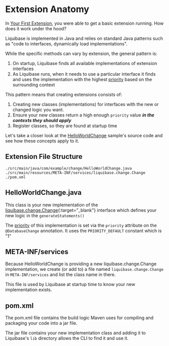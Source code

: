 # Extension Anatomy

In [Your First Extension](your-first-extension.md), you were able to get a basic extension running. How does it work under the hood?

Liquibase is implemented in Java and relies on standard Java patterns such as "code to interfaces, dynamically load implementations". 

While the specific methods can vary by extension, the general pattern is:

1. On startup, Liquibase finds all available implementations of extension interfaces
1. As Liquibase runs, when it needs to use a particular interface it finds and uses the implementation with the highest [priority](extension-references/priority.md) based on the surrounding context

This pattern means that creating extensions consists of:

1. Creating new classes (implementations) for interfaces with the new or changed logic you want.
1. Ensure your new classes return a high enough `priority` value **_in the contexts they should apply_**
1. Register classes, so they are found at startup time

Let's take a closer look at the [HelloWorldChange](your-first-extension.md) sample's source code and see how these concepts apply to it.

## Extension File Structure

```
./src/main/java/com/example/change/HelloWorldChange.java
./src/main/resources/META-INF/services/liquibase.change.Change
./pom.xml
```

## HelloWorldChange.java

This class is your new implementation of the [liquibase.change.Change](https://javadocs.liquibase.com/liquibase-core/liquibase/change/Change.html){:target="_blank"} interface
which defines your new logic in the `generateStatements()`

The [priority](extension-references/priority.md) of this implementation is set via the `priority` attribute on the `@DatabaseChange` annotation. 
It uses the `PRIORITY_DEFAULT` constant which is "1"

## META-INF/services

Because HelloWorldChange is providing a new liquibase.change.Change implementation, we create (or add to) a file named `liquibase.change.Change` in `META-INF/services` and list the class name in there.

This file is used by Liquibase at startup time to know your new implementation exists.

## pom.xml

The pom.xml file contains the build logic Maven uses for compiling and packaging your code into a jar file. 

The jar file contains your new implementation class and adding it to Liquibase's `lib` directory allows the CLI to find it and use it. 